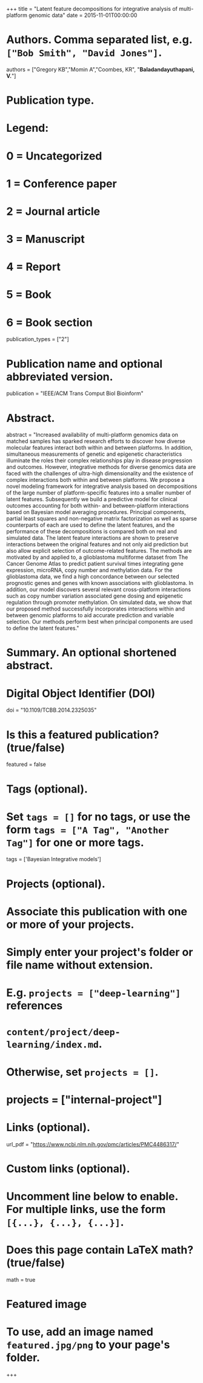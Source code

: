 +++
title = "Latent feature decompositions for integrative analysis of multi-platform genomic data"
date = 2015-11-01T00:00:00

# Authors. Comma separated list, e.g. `["Bob Smith", "David Jones"]`.
authors = ["Gregory KB","Momin A","Coombes, KR", "**Baladandayuthapani, V.**"]


# Publication type.
# Legend:
# 0 = Uncategorized
# 1 = Conference paper
# 2 = Journal article
# 3 = Manuscript
# 4 = Report
# 5 = Book
# 6 = Book section
publication_types = ["2"]

# Publication name and optional abbreviated version.
publication = "IEEE/ACM Trans Comput Biol Bioinform"

# Abstract.
abstract = "Increased availability of multi-platform genomics data on matched samples has sparked research efforts to discover how diverse molecular features interact both within and between platforms. In addition, simultaneous measurements of genetic and epigenetic characteristics illuminate the roles their complex relationships play in disease progression and outcomes. However, integrative methods for diverse genomics data are faced with the challenges of ultra-high dimensionality and the existence of complex interactions both within and between platforms. We propose a novel modeling framework for integrative analysis based on decompositions of the large number of platform-specific features into a smaller number of latent features. Subsequently we build a predictive model for clinical outcomes accounting for both within- and between-platform interactions based on Bayesian model averaging procedures. Principal components, partial least squares and non-negative matrix factorization as well as sparse counterparts of each are used to define the latent features, and the performance of these decompositions is compared both on real and simulated data. The latent feature interactions are shown to preserve interactions between the original features and not only aid prediction but also allow explicit selection of outcome-related features. The methods are motivated by and applied to, a glioblastoma multiforme dataset from The Cancer Genome Atlas to predict patient survival times integrating gene expression, microRNA, copy number and methylation data. For the glioblastoma data, we find a high concordance between our selected prognostic genes and genes with known associations with glioblastoma. In addition, our model discovers several relevant cross-platform interactions such as copy number variation associated gene dosing and epigenetic regulation through promoter methylation. On simulated data, we show that our proposed method successfully incorporates interactions within and between genomic platforms to aid accurate prediction and variable selection. Our methods perform best when principal components are used to define the latent features."

# Summary. An optional shortened abstract.

# Digital Object Identifier (DOI)
doi = "10.1109/TCBB.2014.2325035"

# Is this a featured publication? (true/false)
featured = false

# Tags (optional).
#   Set `tags = []` for no tags, or use the form `tags = ["A Tag", "Another Tag"]` for one or more tags.
tags = ['Bayesian Integrative models']

# Projects (optional).
#   Associate this publication with one or more of your projects.
#   Simply enter your project's folder or file name without extension.
#   E.g. `projects = ["deep-learning"]` references 
#   `content/project/deep-learning/index.md`.
#   Otherwise, set `projects = []`.
# projects = ["internal-project"]

# Links (optional).
 url_pdf = "https://www.ncbi.nlm.nih.gov/pmc/articles/PMC4486317/"




# Custom links (optional).
#   Uncomment line below to enable. For multiple links, use the form `[{...}, {...}, {...}]`.

# Does this page contain LaTeX math? (true/false)
math = true

# Featured image
# To use, add an image named `featured.jpg/png` to your page's folder. 
+++


